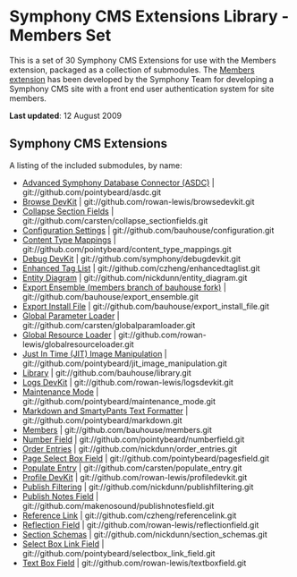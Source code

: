 # Symphony CMS Extensions Library - Members Set

This is a set of 30 Symphony CMS Extensions for use with the Members extension, packaged as a collection of submodules. The [Members extension](http://github.com/bauhouse/members/tree/master) has been developed by the Symphony Team for developing a Symphony CMS site with a front end user authentication system for site members.

**Last updated**: 12 August 2009

## Symphony CMS Extensions

A listing of the included submodules, by name:

* [Advanced Symphony Database Connector (ASDC)](http://github.com/pointybeard/asdc/) | git://github.com/pointybeard/asdc.git
* [Browse DevKit](http://github.com/rowan-lewis/browsedevkit/) | git://github.com/rowan-lewis/browsedevkit.git
* [Collapse Section Fields](http://github.com/carsten/collapse_sectionfields/) | git://github.com/carsten/collapse_sectionfields.git
* [Configuration Settings](http://github.com/bauhouse/configuration/) | git://github.com/bauhouse/configuration.git
* [Content Type Mappings](http://github.com/pointybeard/content_type_mappings/) | git://github.com/pointybeard/content_type_mappings.git
* [Debug DevKit](http://github.com/symphony/debugdevkit/) | git://github.com/symphony/debugdevkit.git
* [Enhanced Tag List](http://github.com/czheng/enhancedtaglist/) | git://github.com/czheng/enhancedtaglist.git
* [Entity Diagram](http://github.com/nickdunn/entity_diagram/) | git://github.com/nickdunn/entity_diagram.git
* [Export Ensemble (members branch of bauhouse fork)](http://github.com/bauhouse/export_ensemble/) | git://github.com/bauhouse/export_ensemble.git
* [Export Install File](http://github.com/bauhouse/export_install_file/) | git://github.com/bauhouse/export_install_file.git
* [Global Parameter Loader](http://github.com/carsten/globalparamloader/) | git://github.com/carsten/globalparamloader.git
* [Global Resource Loader](http://github.com/rowan-lewis/globalresourceloader/) | git://github.com/rowan-lewis/globalresourceloader.git
* [Just In Time (JIT) Image Manipulation](http://github.com/pointybeard/jit_image_manipulation/) | git://github.com/pointybeard/jit_image_manipulation.git
* [Library](http://github.com/bauhouse/library/) | git://github.com/bauhouse/library.git
* [Logs DevKit](http://github.com/rowan-lewis/logsdevkit/) | git://github.com/rowan-lewis/logsdevkit.git
* [Maintenance Mode](http://github.com/pointybeard/maintenance_mode/) | git://github.com/pointybeard/maintenance_mode.git
* [Markdown and SmartyPants Text Formatter](http://github.com/pointybeard/markdown/) | git://github.com/pointybeard/markdown.git
* [Members](http://github.com/bauhouse/members/) | git://github.com/bauhouse/members.git
* [Number Field](http://github.com/pointybeard/numberfield/) | git://github.com/pointybeard/numberfield.git
* [Order Entries](http://github.com/nickdunn/order_entries/) | git://github.com/nickdunn/order_entries.git
* [Page Select Box Field](http://github.com/pointybeard/pagesfield/) | git://github.com/pointybeard/pagesfield.git
* [Populate Entry](http://github.com/carsten/populate_entry/) | git://github.com/carsten/populate_entry.git
* [Profile DevKit](http://github.com/rowan-lewis/profiledevkit/) | git://github.com/rowan-lewis/profiledevkit.git
* [Publish Filtering](http://github.com/nickdunn/publishfiltering/) | git://github.com/nickdunn/publishfiltering.git
* [Publish Notes Field](http://github.com/makenosound/publishnotesfield/) | git://github.com/makenosound/publishnotesfield.git
* [Reference Link](http://github.com/czheng/referencelink/) | git://github.com/czheng/referencelink.git
* [Reflection Field](http://github.com/rowan-lewis/reflectionfield/) | git://github.com/rowan-lewis/reflectionfield.git
* [Section Schemas](http://github.com/nickdunn/section_schemas/) | git://github.com/nickdunn/section_schemas.git
* [Select Box Link Field](http://github.com/pointybeard/selectbox_link_field/) | git://github.com/pointybeard/selectbox_link_field.git
* [Text Box Field](http://github.com/rowan-lewis/textboxfield/) | git://github.com/rowan-lewis/textboxfield.git
